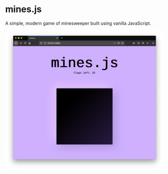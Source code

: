 # mines.js

A simple, modern game of minesweeper built using vanilla JavaScript.

![Screenshot](assets/screenshot.png)
